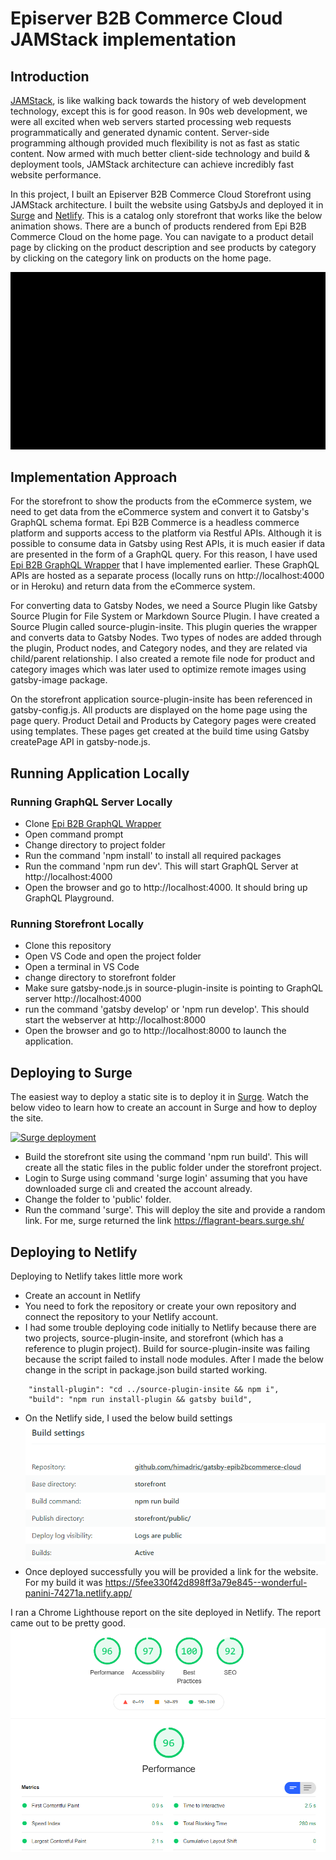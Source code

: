 # Episerver B2B Commerce Cloud JAMStack implementation

## Introduction
[JAMStack](https://jamstack.org/), is like walking back towards the history of web development technology, except this is for good reason. In 90s web development, we were all excited when web servers started processing web requests programmatically and generated dynamic content. Server-side programming although provided much flexibility is not as fast as static content. Now armed with much better client-side technology and build & deployment tools, JAMStack architecture can achieve incredibly fast website performance.

In this project, I built an Episerver B2B Commerce Cloud Storefront using JAMStack architecture. I built the website using GatsbyJs and deployed it in [Surge](https://surge.sh/) and [Netlify](https://www.netlify.com/). This is a catalog only storefront that works like the below animation shows. There are a bunch of products rendered from Epi B2B Commerce Cloud on the home page. You can navigate to a product detail page by clicking on the product description and see products by category by clicking on the category link on products on the home page.

![Epi B2B Commerce Cloud Storefront](Epi%20B2B%20Commerce%20Cloud%20Storefron%20Animation.gif)

## Implementation Approach
For the storefront to show the products from the eCommerce system, we need to get data from the eCommerce system and convert it to Gatsby's GraphQL schema format. Epi B2B Commerce is a headless commerce platform and supports access to the platform via Restful APIs. Although it is possible to consume data in Gatsby using Rest APIs, it is much easier if data are presented in the form of a GraphQL query. For this reason, I have used [Epi B2B GraphQL Wrapper](https://github.com/himadric/graphql-wrapper-epib2bcommerce) that I have implemented earlier. These GraphQL APIs are hosted as a separate process (locally runs on http://localhost:4000 or in Heroku) and return data from the eCommerce system.

For converting data to Gatsby Nodes, we need a Source Plugin like Gatsby Source Plugin for File System or Markdown Source Plugin. I have created a Source Plugin called source-plugin-insite. This plugin queries the wrapper and converts data to Gatsby Nodes. Two types of nodes are added through the plugin, Product nodes, and Category nodes, and they are related via child/parent relationship. I also created a remote file node for product and category images which was later used to optimize remote images using gatsby-image package.

On the storefront application source-plugin-insite has been referenced in gatsby-config.js. All products are displayed on the home page using the page query. Product Detail and Products by Category pages were created using templates. These pages get created at the build time using Gatsby createPage API in gatsby-node.js. 

## Running Application Locally
### Running GraphQL Server Locally
* Clone [Epi B2B GraphQL Wrapper](https://github.com/himadric/graphql-wrapper-epib2bcommerce)
* Open command prompt
* Change directory to project folder
* Run the command 'npm install' to install all required packages
* Run the command 'npm run dev'. This will start GraphQL Server at http://localhost:4000
* Open the browser and go to http://localhost:4000. It should bring up GraphQL Playground.
### Running Storefront Locally
* Clone this repository
* Open VS Code and open the project folder
* Open a terminal in VS Code
* change directory to storefront folder
* Make sure gatsby-node.js in source-plugin-insite is pointing to GraphQL server http://localhost:4000
* run the command 'gatsby develop' or 'npm run develop'. This should start the webserver at http://localhost:8000
* Open the browser and go to http://localhost:8000 to launch the application.
## Deploying to Surge
The easiest way to deploy a static site is to deploy it in [Surge](https://surge.sh/). Watch the below video to learn how to create an account in Surge and how to deploy the site.

[![Surge deployment](https://img.youtube.com/vi/-EjdMvYPSVU/0.jpg)](https://www.youtube.com/watch?v=-EjdMvYPSVU)

* Build the storefront site using the command 'npm run build'. This will create all the static files in the public folder under the storefront project.
* Login to Surge using command 'surge login' assuming that you have downloaded surge cli and created the account already.
* Change the folder to 'public' folder.
* Run the command 'surge'. This will deploy the site and provide a random link. For me, surge returned the link https://flagrant-bears.surge.sh/
## Deploying to Netlify
Deploying to Netlify takes little more work
* Create an account in Netlify
* You need to fork the repository or create your own repository and connect the repository to your Netlify account.
* I had some trouble deploying code initially to Netlify because there are two projects, source-plugin-insite, and storefront (which has a reference to plugin project). Build for source-plugin-insite was failing because the script failed to install node modules. After I made the below change in the script in package.json build started working. 
```
    "install-plugin": "cd ../source-plugin-insite && npm i",
    "build": "npm run install-plugin && gatsby build",
```
* On the Netlify side, I used the below build settings
![netlify build settings](netlify-build-settings.png)
* Once deployed successfully you will be provided a link for the website. For my build it was https://5fee330f42d898ff3a79e845--wonderful-panini-74271a.netlify.app/

I ran a Chrome Lighthouse report on the site deployed in Netlify. The report came out to be pretty good.
![performance](peformance.png)
